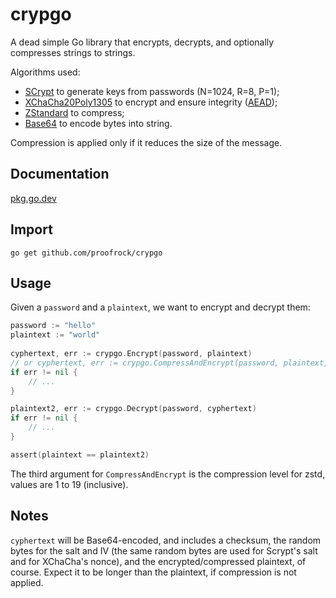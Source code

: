 # crypgo

A dead simple Go library that encrypts, decrypts, and optionally compresses strings to strings.

Algorithms used:

- [SCrypt](https://en.wikipedia.org/wiki/Scrypt) to generate keys from passwords (N=1024, R=8, P=1);
- [XChaCha20Poly1305](https://www.cryptopp.com/wiki/XChaCha20Poly1305) to encrypt and ensure integrity ([AEAD](https://en.wikipedia.org/wiki/Authenticated_encryption));
- [ZStandard](https://en.wikipedia.org/wiki/Zstandard) to compress;
- [Base64](https://en.wikipedia.org/wiki/Base64) to encode bytes into string.

Compression is applied only if it reduces the size of the message.

## Documentation

[pkg.go.dev](https://pkg.go.dev/github.com/proofrock/crypgo)

## Import

```
go get github.com/proofrock/crypgo
```

## Usage

Given a `password` and a `plaintext`, we want to encrypt and decrypt them:

```go
password := "hello"
plaintext := "world"
	
cyphertext, err := crypgo.Encrypt(password, plaintext)
// or cyphertext, err := crypgo.CompressAndEncrypt(password, plaintext, 19)
if err != nil {
	// ...
}

plaintext2, err := crypgo.Decrypt(password, cyphertext)
if err != nil {
	// ...
}

assert(plaintext == plaintext2)
```
The third argument for `CompressAndEncrypt` is the compression level for zstd, values are 1 to 19 (inclusive).

## Notes

`cyphertext` will be Base64-encoded, and includes a checksum, the random bytes for the salt and IV (the same random bytes are used for Scrypt's salt and for XChaCha's nonce), and the encrypted/compressed plaintext, of course. Expect it to be longer than the plaintext, if compression is not applied.

